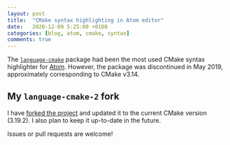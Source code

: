 ```yaml
---
layout: post
title:  "CMake syntax highlighting in Atom editor"
date:   2020-12-09 5:25:00 +0100
categories: [blog, atom, cmake, syntax]
comments: true
---
```

The [`language-cmake`][1] package had been the most used CMake
syntax highlighter for [Atom][2]. However, the package
was discontinued in May 2019, approximately corresponding
to CMake v3.14.

## My `language-cmake-2` fork
I have [forked the project][3] and updated it to the current
CMake version (3.19.2). I also plan to keep it up-to-date
in the future.
<!-- more -->

Issues or pull requests are welcome!

[1]: https://github.com/lucas-clemente/language-cmake
[2]: https://atom.io/
[3]: https://github.com/TrinityCoder/language-cmake-2
